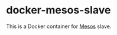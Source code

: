 docker-mesos-slave
=============

This is a Docker container for [Mesos](http://mesos.apache.org/) slave.
